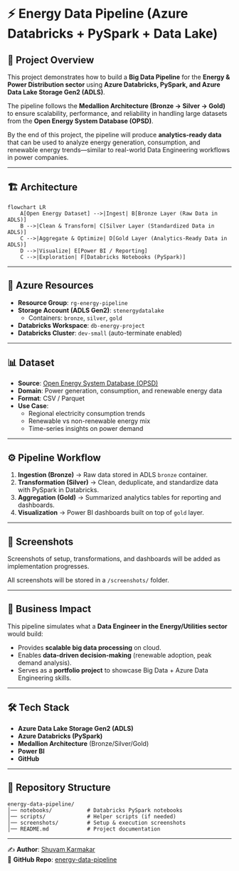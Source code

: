 # ⚡ Energy Data Pipeline (Azure Databricks + PySpark + Data Lake)

## 📌 Project Overview
This project demonstrates how to build a **Big Data Pipeline** for the **Energy & Power Distribution sector** using **Azure Databricks, PySpark, and Azure Data Lake Storage Gen2 (ADLS)**.  

The pipeline follows the **Medallion Architecture (Bronze → Silver → Gold)** to ensure scalability, performance, and reliability in handling large datasets from the **Open Energy System Database (OPSD)**.  

By the end of this project, the pipeline will produce **analytics-ready data** that can be used to analyze energy generation, consumption, and renewable energy trends—similar to real-world Data Engineering workflows in power companies.

---

## 🏗️ Architecture

```mermaid
flowchart LR
    A[Open Energy Dataset] -->|Ingest| B[Bronze Layer (Raw Data in ADLS)]
    B -->|Clean & Transform| C[Silver Layer (Standardized Data in ADLS)]
    C -->|Aggregate & Optimize| D[Gold Layer (Analytics-Ready Data in ADLS)]
    D -->|Visualize| E[Power BI / Reporting]
    C -->|Exploration| F[Databricks Notebooks (PySpark)]
```

---

## 🔧 Azure Resources
- **Resource Group**: `rg-energy-pipeline`  
- **Storage Account (ADLS Gen2)**: `stenergydatalake`  
  - Containers: `bronze`, `silver`, `gold`  
- **Databricks Workspace**: `db-energy-project`  
- **Databricks Cluster**: `dev-small` (auto-terminate enabled)  

---

## 📊 Dataset
- **Source**: [Open Energy System Database (OPSD)](https://open-power-system-data.org/)  
- **Domain**: Power generation, consumption, and renewable energy data  
- **Format**: CSV / Parquet  
- **Use Case**:  
  - Regional electricity consumption trends  
  - Renewable vs non-renewable energy mix  
  - Time-series insights on power demand  

---

## ⚙️ Pipeline Workflow
1. **Ingestion (Bronze)** → Raw data stored in ADLS `bronze` container.  
2. **Transformation (Silver)** → Clean, deduplicate, and standardize data with PySpark in Databricks.  
3. **Aggregation (Gold)** → Summarized analytics tables for reporting and dashboards.  
4. **Visualization** → Power BI dashboards built on top of `gold` layer.  

---

## 📸 Screenshots
Screenshots of setup, transformations, and dashboards will be added as implementation progresses.  

All screenshots will be stored in a `/screenshots/` folder.

---

## 🚀 Business Impact
This pipeline simulates what a **Data Engineer in the Energy/Utilities sector** would build:  
- Provides **scalable big data processing** on cloud.  
- Enables **data-driven decision-making** (renewable adoption, peak demand analysis).  
- Serves as a **portfolio project** to showcase Big Data + Azure Data Engineering skills.  

---

## 🛠️ Tech Stack
- **Azure Data Lake Storage Gen2 (ADLS)**  
- **Azure Databricks (PySpark)**  
- **Medallion Architecture** (Bronze/Silver/Gold)  
- **Power BI**  
- **GitHub**  

---

## 📂 Repository Structure
```
energy-data-pipeline/
│── notebooks/           # Databricks PySpark notebooks
│── scripts/             # Helper scripts (if needed)
│── screenshots/         # Setup & execution screenshots
│── README.md            # Project documentation
```

---

✍️ **Author**: [Shuvam Karmakar](https://linkedin.com/in/shuvam-karmakar-sk)  
📂 **GitHub Repo**: [energy-data-pipeline](https://github.com/Shuvam0606/energy-data-pipeline)
